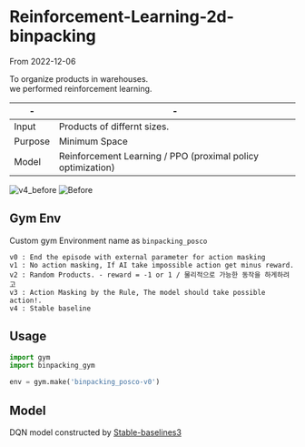 # Reinforcement-Learning-2d-binpacking
From 2022-12-06

To organize products in warehouses.  
we performed reinforcement learning.  

|-|-|
|---|---|
|Input|Products of differnt sizes.|
|Purpose|Minimum Space|
|Model|Reinforcement Learning / PPO (proximal policy optimization)|

![v4_before](https://user-images.githubusercontent.com/67701541/210139433-2c97f972-e08c-423f-9831-8c7d48c0216e.gif)
![Before]('./docs/v4_before.gif')

## Gym Env

Custom gym Environment name as `binpacking_posco`
```text
v0 : End the episode with external parameter for action masking
v1 : No action masking, If AI take impossible action get minus reward.
v2 : Random Products. - reward = -1 or 1 / 물리적으로 가능한 동작을 하게하려고
v3 : Action Masking by the Rule, The model should take possible action!.
v4 : Stable baseline
```

## Usage

``` python
import gym
import binpacking_gym

env = gym.make('binpacking_posco-v0')
```

## Model

DQN model constructed by [Stable-baselines3]()
